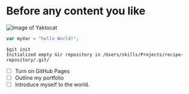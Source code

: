 # Before any content you like

![Image of Yaktocat](https://octodex.github.com/images/yaktocat.png)


```javascript
var myVar = "hello World!";
```

```
$git init
Initialized empty Gir repository in /Users/skills/Projects/recipe-repository/.git/
```

- [ ] Turn on GitHub Pages
- [ ]  Outline my portfolio
- [ ]  Introduce myself to the world. 

